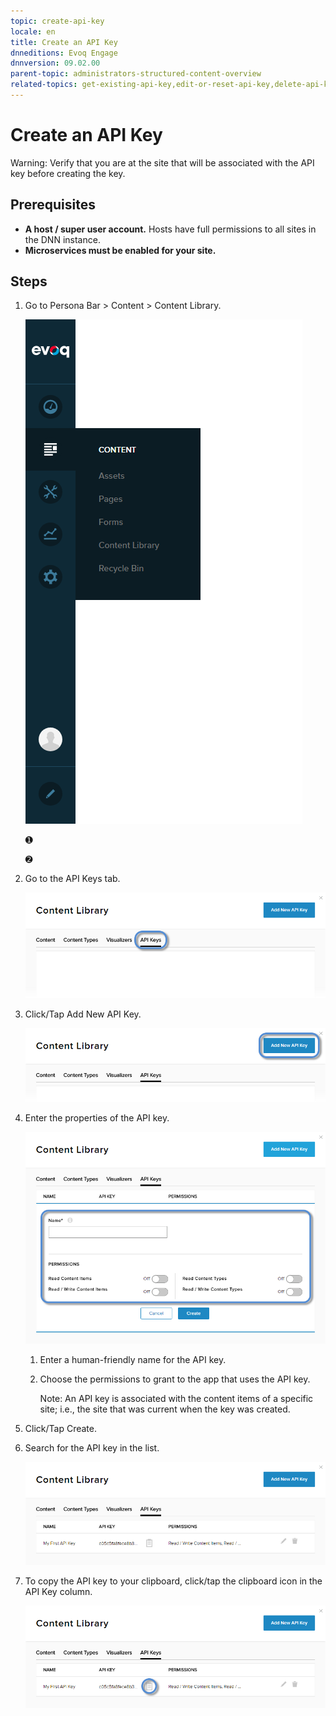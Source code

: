 ```yaml
---
topic: create-api-key
locale: en
title: Create an API Key
dnneditions: Evoq Engage
dnnversion: 09.02.00
parent-topic: administrators-structured-content-overview
related-topics: get-existing-api-key,edit-or-reset-api-key,delete-api-key
---
```


# Create an API Key

Warning: Verify that you are at the site that will be associated with the API key before creating the key.

## Prerequisites

*   **A host / super user account.** Hosts have full permissions to all sites in the DNN instance.
*   **Microservices must be enabled for your site.**

## Steps

1.  Go to Persona Bar \> Content \> Content Library.
    
    ![Persona Bar > Content > Content Library](img/scr-pbar-host-Content-E91.png)
    
    ➊
    
    ➋
    
2.  Go to the API Keys tab.
    
    ![API Keys](img/scr-pbtabs-host-Content-ContentLibrary-APIKeys-E91.png)
    
3.  Click/Tap Add New API Key.
    
      
    
    ![Add New API Key button](img/scr-APIKey-AddNew-E91.png)
    
      
    
4.  Enter the properties of the API key.
    
      
    
    ![API key name and permissions](img/scr-APIKey-properties-new-E91.png)
    
      
    
    1.  Enter a human-friendly name for the API key.
    2.  Choose the permissions to grant to the app that uses the API key.
        
        Note: An API key is associated with the content items of a specific site; i.e., the site that was current when the key was created.
        
5.  Click/Tap Create.
6.  Search for the API key in the list.
    
      
    
    ![API key list](img/scr-APIKey-list-E91.png)
    
      
    
7.  To copy the API key to your clipboard, click/tap the clipboard icon in the API Key column.
    
      
    
    ![API key list > clipboard icon](img/scr-APIKey-list-clipboard-icon-E91.png)